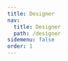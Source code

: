 ```yaml
---
title: Designer
nav:
  title: Designer
  path: /designer
sidemenu: false
order: 1
---
```


<code src="./pages/index.tsx" inline="true" transform="true">
